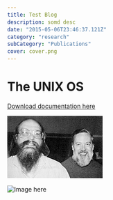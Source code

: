 ```yaml
---
title: Test Blog
description: somd desc
date: "2015-05-06T23:46:37.121Z"
category: "research"
subCategory: "Publications"
cover: cover.png
---
```


# The UNIX OS

[Download documentation here](unix-commands.pdf)

![Ken and Ritchie](ken-thompson-dennis-ritchie.jpg)

![Image here](https://upload.wikimedia.org/wikipedia/commons/thumb/6/62/UNIX-Licence-Plate.JPG/220px-UNIX-Licence-Plate.JPG)
